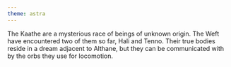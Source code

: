 ```yaml
---
theme: astra
---
```


The Kaathe are a mysterious race of beings of unknown origin. The Weft have encountered two of them so far, Hali and Tenno. Their true bodies reside in a dream adjacent to Althane, but they can be communicated with by the orbs they use for locomotion.
